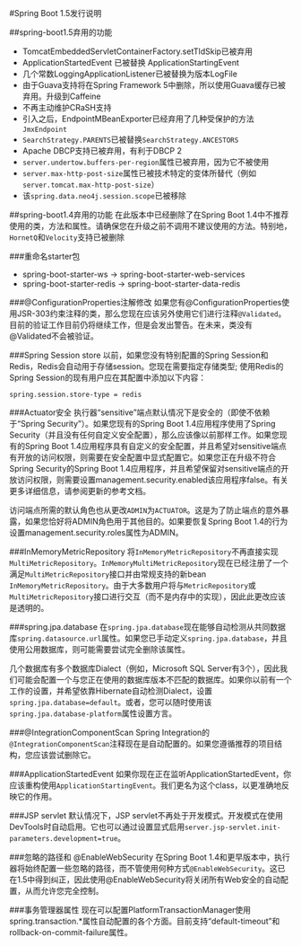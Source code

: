 #Spring Boot 1.5发行说明

##spring-boot1.5弃用的功能
* TomcatEmbeddedServletContainerFactory.setTldSkip已被弃用
* ApplicationStartedEvent 已被替换 ApplicationStartingEvent
* 几个常数LoggingApplicationListener已被替换为版本LogFile
* 由于Guava支持将在Spring Framework 5中删除，所以使用Guava缓存已被弃用。升级到Caffeine
* 不再主动维护CRaSH支持
* 引入之后，EndpointMBeanExporter已经弃用了几种受保护的方法`JmxEndpoint`
* `SearchStrategy.PARENTS`已被替换`SearchStrategy.ANCESTORS`
* Apache DBCP支持已被弃用，有利于DBCP 2
* `server.undertow.buffers-per-region`属性已被弃用，因为它不被使用
* `server.max-http-post-size`属性已被技术特定的变体所替代（例如`server.tomcat.max-http-post-size`）
* 该`spring.data.neo4j.session.scope`已被移除

##spring-boot1.4弃用的功能
在此版本中已经删除了在Spring Boot 1.4中不推荐使用的类，方法和属性。请确保您在升级之前不调用不建议使用的方法。特别地，`HornetQ`和`Velocity`支持已被删除

###重命名starter包
* spring-boot-starter-ws → spring-boot-starter-web-services
* spring-boot-starter-redis → spring-boot-starter-data-redis

###@ConfigurationProperties注解修改
如果您有@ConfigurationProperties使用JSR-303约束注释的类，那么您现在应该另外使用它们进行注释`@Validated`。目前的验证工作目前仍将继续工作，但是会发出警告。在未来，类没有@Validated不会被验证。

###Spring Session store
以前，如果您没有特别配置的Spring Session和Redis，Redis会自动用于存储session。您现在需要指定存储类型; 使用Redis的Spring Session的现有用户应在其配置中添加以下内容：
```prop
spring.session.store-type = redis
```

###Actuator安全
执行器“sensitive”端点默认情况下是安全的（即使不依赖于“Spring Security”）。如果您现有的Spring Boot 1.4应用程序使用了Spring Security（并且没有任何自定义安全配置），那么应该像以前那样工作。如果您现有的Spring Boot 1.4应用程序具有自定义的安全配置，并且希望对sensitive端点有开放的访问权限，则需要在安全配置中显式配置它。如果您正在升级不符合Spring Security的Spring Boot 1.4应用程序，并且希望保留对sensitive端点的开放访问权限，则需要设置management.security.enabled该应用程序false。有关更多详细信息，请参阅更新的参考文档。

访问端点所需的默认角色也从更改`ADMIN`为`ACTUATOR`。这是为了防止端点的意外暴露，如果您恰好将ADMIN角色用于其他目的。如果要恢复Spring Boot 1.4的行为设置management.security.roles属性为ADMIN。

###InMemoryMetricRepository
将`InMemoryMetricRepository`不再直接实现`MultiMetricRepository`。`InMemoryMultiMetricRepository`现在已经注册了一个满足`MultiMetricRepository`接口并由常规支持的新bean `InMemoryMetricRepository`。由于大多数用户将与`MetricRepository`或`MultiMetricRepository`接口进行交互（而不是内存中的实现），因此此更改应该是透明的。

###spring.jpa.database
在`spring.jpa.database`现在能够自动检测从共同数据库`spring.datasource.url`属性。如果您已手动定义`spring.jpa.database`，并且使用公用数据库，则可能需要尝试完全删除该属性。

几个数据库有多个数据库Dialect（例如，Microsoft SQL Server有3个），因此我们可能会配置一个与您正在使用的数据库版本不匹配的数据库。如果你以前有一个工作的设置，并希望依靠Hibernate自动检测Dialect，设置`spring.jpa.database=default`。或者，您可以随时使用该`spring.jpa.database-platform`属性设置方言。

###@IntegrationComponentScan
Spring Integration的`@IntegrationComponentScan`注释现在是自动配置的。如果您遵循推荐的项目结构，您应该尝试删除它。

###ApplicationStartedEvent
如果你现在正在监听ApplicationStartedEvent，你应该重构使用`ApplicationStartingEvent`。我们更名为这个class，以更准确地反映它的作用。

###JSP servlet
默认情况下，JSP servlet不再处于开发模式。开发模式在使用DevTools时自动启用。它也可以通过设置显式启用`server.jsp-servlet.init-parameters.development=true`。

###忽略的路径和 @EnableWebSecurity
在Spring Boot 1.4和更早版本中，执行器将始终配置一些忽略的路径，而不管使用何种方式`@EnableWebSecurity`。这已在1.5中得到纠正，因此使用@EnableWebSecurity将关闭所有Web安全的自动配置，从而允许您完全控制。

###事务管理器属性
现在可以配置PlatformTransactionManager使用spring.transaction.\*属性自动配置的各个方面。目前支持“default-timeout”和rollback-on-commit-failure属性。
